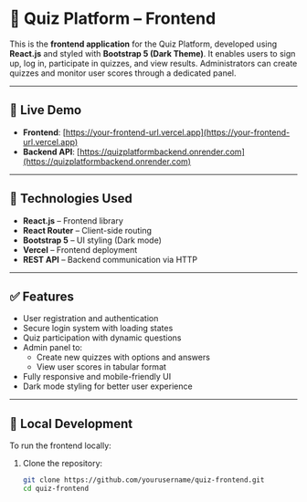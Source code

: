 # 🧠 Quiz Platform – Frontend

This is the **frontend application** for the Quiz Platform, developed using **React.js** and styled with **Bootstrap 5 (Dark Theme)**. It enables users to sign up, log in, participate in quizzes, and view results. Administrators can create quizzes and monitor user scores through a dedicated panel.

---

## 🚀 Live Demo

- **Frontend**: [https://your-frontend-url.vercel.app](https://your-frontend-url.vercel.app)  
- **Backend API**: [https://quizplatformbackend.onrender.com](https://quizplatformbackend.onrender.com)

---

## 🧰 Technologies Used

- **React.js** – Frontend library
- **React Router** – Client-side routing
- **Bootstrap 5** – UI styling (Dark mode)
- **Vercel** – Frontend deployment
- **REST API** – Backend communication via HTTP

---

## ✅ Features

- User registration and authentication
- Secure login system with loading states
- Quiz participation with dynamic questions
- Admin panel to:
  - Create new quizzes with options and answers
  - View user scores in tabular format
- Fully responsive and mobile-friendly UI
- Dark mode styling for better user experience

---

## 🔧 Local Development

To run the frontend locally:

1. Clone the repository:
   ```bash
   git clone https://github.com/yourusername/quiz-frontend.git
   cd quiz-frontend
